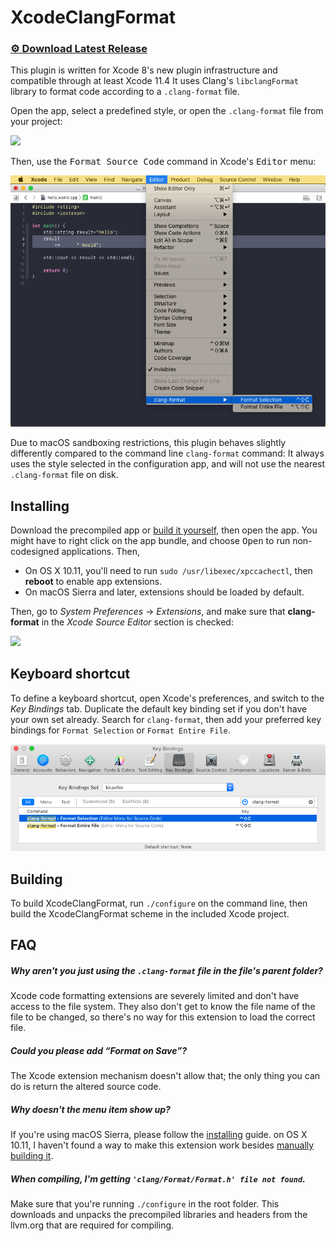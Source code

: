 # XcodeClangFormat

### [⚙ Download Latest Release](https://github.com/mapbox/XcodeClangFormat/releases/latest)

This plugin is written for Xcode 8's new plugin infrastructure and compatible through at least Xcode 11.4 It uses Clang's `libclangFormat` library to format code according to a `.clang-format` file.

Open the app, select a predefined style, or open the `.clang-format` file from your project:

![](screenshot-config.png)

Then, use the <kbd>Format Source Code</kbd> command in Xcode's <kbd>Editor</kbd> menu:

![](screenshot-format.png)

Due to macOS sandboxing restrictions, this plugin behaves slightly differently compared to the command line `clang-format` command: It always uses the style selected in the configuration app, and will not use the nearest `.clang-format` file on disk.


## Installing

Download the precompiled app or [build it yourself](#building), then open the app. You might have to right click on the app bundle, and choose <kbd>Open</kbd> to run non-codesigned applications. Then,

* On OS X 10.11, you'll need to run `sudo /usr/libexec/xpccachectl`, then **reboot** to enable app extensions.
* On macOS Sierra and later, extensions should be loaded by default.

Then, go to *System Preferences* → *Extensions*, and make sure that **clang-format** in the *Xcode Source Editor* section is checked:

![](screenshot-extensions.png)


## Keyboard shortcut

To define a keyboard shortcut, open Xcode's preferences, and switch to the *Key Bindings* tab. Duplicate the default key binding set if you don't have your own set already. Search for `clang-format`, then add your preferred key bindings for `Format Selection` or `Format Entire File`.

![](screenshot-shortcut.png)


## Building

To build XcodeClangFormat, run `./configure` on the command line, then build the XcodeClangFormat scheme in the included Xcode project.


## FAQ

##### Why aren't you just using the `.clang-format` file in the file's parent folder?
Xcode code formatting extensions are severely limited and don't have access to the file system. They also don't get to know the file name of the file to be changed, so there's no way for this extension to load the correct file.

##### Could you please add “Format on Save”?
The Xcode extension mechanism doesn't allow that; the only thing you can do is return the altered source code.

##### Why doesn't the menu item show up?
If you're using macOS Sierra, please follow the [installing](#installing) guide. on OS X 10.11, I haven't found a way to make this extension work besides [manually building it](#building).

##### When compiling, I'm getting `'clang/Format/Format.h' file not found`.
Make sure that you're running `./configure` in the root folder. This downloads and unpacks the precompiled libraries and headers from the llvm.org that are required for compiling.

